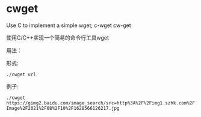 # cwget
Use C to implement a simple wget; c-wget cw-get 

使用C/C++实现一个简易的命令行工具wget

用法：

形式:

`./cwget url`

例子:

`./cwget https://gimg2.baidu.com/image_search/src=http%3A%2F%2Fimg1.szhk.com%2FImage%2F2021%2F08%2F10%2F1628566126217.jpg`
